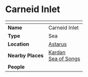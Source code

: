 # Carneid Inlet

| []() | |
| --- | --- |
| **Name** | Carneid Inlet |
| **Type** | Sea |
| **Location** | [Astarus](../../celestial-objects/astarus.md) |
| **Nearby Places** | [Kardan](../continents/kardan.md)<br>[Sea of Songs](sea-of-songs.md) |
| **People** | |
